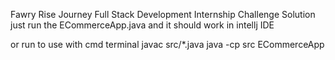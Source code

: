 Fawry Rise Journey Full Stack Development Internship Challenge Solution 
just run the ECommerceApp.java and it should work in intellj IDE

or run to use with cmd terminal
javac src/*.java
java -cp src ECommerceApp
